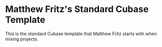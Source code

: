 # Matthew Fritz's Standard Cubase Template

This is the standard Cubase template that Matthew Fritz starts with when mixing projects.
